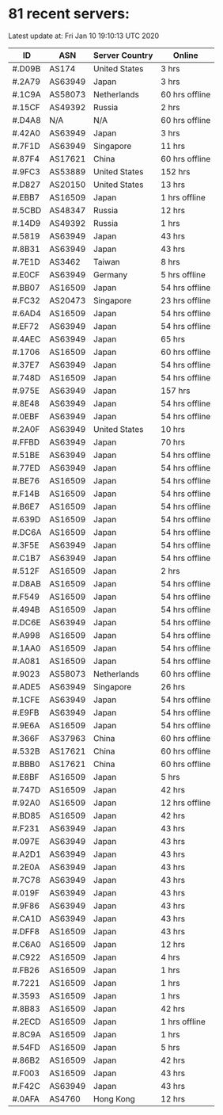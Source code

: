 # 81 recent servers:

Latest update at: Fri Jan 10 19:10:13 UTC 2020

| ID | ASN | Server Country | Online |
| -- | --- | -------------- | ------ |
| #.D09B | AS174 | United States | 3 hrs |
| #.2A79 | AS63949 | Japan | 3 hrs |
| #.1C9A | AS58073 | Netherlands | 60 hrs offline |
| #.15CF | AS49392 | Russia | 2 hrs |
| #.D4A8 | N/A | N/A | 60 hrs offline |
| #.42A0 | AS63949 | Japan | 3 hrs |
| #.7F1D | AS63949 | Singapore | 11 hrs |
| #.87F4 | AS17621 | China | 60 hrs offline |
| #.9FC3 | AS53889 | United States | 152 hrs |
| #.D827 | AS20150 | United States | 13 hrs |
| #.EBB7 | AS16509 | Japan | 1 hrs offline |
| #.5CBD | AS48347 | Russia | 12 hrs |
| #.14D9 | AS49392 | Russia | 1 hrs |
| #.5819 | AS63949 | Japan | 43 hrs |
| #.8B31 | AS63949 | Japan | 43 hrs |
| #.7E1D | AS3462 | Taiwan | 8 hrs |
| #.E0CF | AS63949 | Germany | 5 hrs offline |
| #.BB07 | AS16509 | Japan | 54 hrs offline |
| #.FC32 | AS20473 | Singapore | 23 hrs offline |
| #.6AD4 | AS16509 | Japan | 54 hrs offline |
| #.EF72 | AS63949 | Japan | 54 hrs offline |
| #.4AEC | AS63949 | Japan | 65 hrs |
| #.1706 | AS16509 | Japan | 60 hrs offline |
| #.37E7 | AS63949 | Japan | 54 hrs offline |
| #.748D | AS16509 | Japan | 54 hrs offline |
| #.975E | AS63949 | Japan | 157 hrs |
| #.8E48 | AS63949 | Japan | 54 hrs offline |
| #.0EBF | AS63949 | Japan | 54 hrs offline |
| #.2A0F | AS63949 | United States | 10 hrs |
| #.FFBD | AS63949 | Japan | 70 hrs |
| #.51BE | AS63949 | Japan | 54 hrs offline |
| #.77ED | AS63949 | Japan | 54 hrs offline |
| #.BE76 | AS16509 | Japan | 54 hrs offline |
| #.F14B | AS16509 | Japan | 54 hrs offline |
| #.B6E7 | AS16509 | Japan | 54 hrs offline |
| #.639D | AS16509 | Japan | 54 hrs offline |
| #.DC6A | AS16509 | Japan | 54 hrs offline |
| #.3F5E | AS63949 | Japan | 54 hrs offline |
| #.C1B7 | AS63949 | Japan | 54 hrs offline |
| #.512F | AS16509 | Japan | 2 hrs |
| #.D8AB | AS16509 | Japan | 54 hrs offline |
| #.F549 | AS16509 | Japan | 54 hrs offline |
| #.494B | AS16509 | Japan | 54 hrs offline |
| #.DC6E | AS63949 | Japan | 54 hrs offline |
| #.A998 | AS16509 | Japan | 54 hrs offline |
| #.1AA0 | AS16509 | Japan | 54 hrs offline |
| #.A081 | AS16509 | Japan | 54 hrs offline |
| #.9023 | AS58073 | Netherlands | 60 hrs offline |
| #.ADE5 | AS63949 | Singapore | 26 hrs |
| #.1CFE | AS63949 | Japan | 54 hrs offline |
| #.E9FB | AS63949 | Japan | 54 hrs offline |
| #.9E6A | AS16509 | Japan | 54 hrs offline |
| #.366F | AS37963 | China | 60 hrs offline |
| #.532B | AS17621 | China | 60 hrs offline |
| #.BBB0 | AS17621 | China | 60 hrs offline |
| #.E8BF | AS16509 | Japan | 5 hrs |
| #.747D | AS16509 | Japan | 42 hrs |
| #.92A0 | AS16509 | Japan | 12 hrs offline |
| #.BD85 | AS16509 | Japan | 42 hrs |
| #.F231 | AS63949 | Japan | 43 hrs |
| #.097E | AS63949 | Japan | 43 hrs |
| #.A2D1 | AS63949 | Japan | 43 hrs |
| #.2E0A | AS63949 | Japan | 43 hrs |
| #.7C78 | AS63949 | Japan | 43 hrs |
| #.019F | AS63949 | Japan | 43 hrs |
| #.9F86 | AS63949 | Japan | 43 hrs |
| #.CA1D | AS63949 | Japan | 43 hrs |
| #.DFF8 | AS16509 | Japan | 43 hrs |
| #.C6A0 | AS16509 | Japan | 12 hrs |
| #.C922 | AS16509 | Japan | 4 hrs |
| #.FB26 | AS16509 | Japan | 1 hrs |
| #.7221 | AS16509 | Japan | 1 hrs |
| #.3593 | AS16509 | Japan | 1 hrs |
| #.8B83 | AS16509 | Japan | 42 hrs |
| #.2ECD | AS16509 | Japan | 1 hrs offline |
| #.8C9A | AS16509 | Japan | 1 hrs |
| #.54FD | AS16509 | Japan | 5 hrs |
| #.86B2 | AS16509 | Japan | 42 hrs |
| #.F003 | AS16509 | Japan | 43 hrs |
| #.F42C | AS63949 | Japan | 43 hrs |
| #.0AFA | AS4760 | Hong Kong | 12 hrs |

